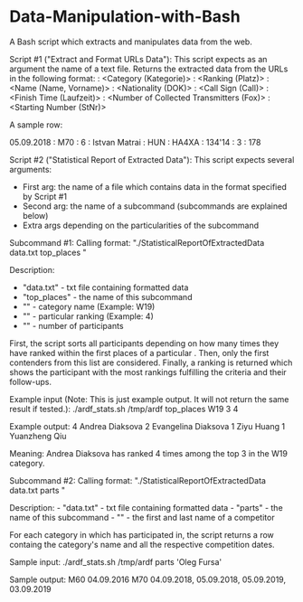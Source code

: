 # Data-Manipulation-with-Bash
A Bash script which extracts and manipulates data from the web. 

Script #1 ("Extract and Format URLs Data"):
This script expects as an argument the name of a text file.
Returns the extracted data from the URLs in the following format:
 <Date> : <Category (Kategorie)> : <Ranking (Platz)> : <Name (Name, Vorname)> : <Nationality (DOK)> : <Call Sign (Call)> : <Finish Time (Laufzeit)> : <Number of Collected Transmitters (Fox)> : <Starting Number (StNr)>

A sample row:

05.09.2018 : M70 : 6 : Istvan Matrai : HUN : HA4XA : 134'14 : 3 : 178
  
Script #2 ("Statistical Report of Extracted Data"):
This script expects several arguments:
  - First arg: the name of a file which contains data in the format specified by Script #1
  - Second arg: the name of a subcommand (subcommands are explained below)
  - Extra args depending on the particularities of the subcommand
  
Subcommand #1:
Calling format: "./StatisticalReportOfExtractedData data.txt top_places <category> <m> <n>"
  
Description:
  - "data.txt" - txt file containing formatted data
  - "top_places" - the name of this subcommand
  - "<category>" - category name (Example: W19)
  - "<m>" - particular ranking (Example: 4)
  - "<n>" - number of participants
  
  First, the script sorts all participants depending on how many times they have ranked within the first <m> places of a particular <category>. Then, only the first <n> contenders from this list are considered. Finally, a ranking is returned which shows the participant with the most rankings fulfilling the criteria and their <n-1> follow-ups.
  
  Example input (Note: This is just example output. It will not return the same result if tested.):
  ./ardf_stats.sh /tmp/ardf top_places W19 3 4
  
  Example output:
  4 Andrea Diaksova
  2 Evangelina Diaksova
  1 Ziyu Huang
  1 Yuanzheng Qiu
  
  Meaning: Andrea Diaksova has ranked 4 times among the top 3 in the W19 category.
  
  Subcommand #2:
  Calling format: "./StatisticalReportOfExtractedData data.txt parts <name>"
  
  Description:
    - "data.txt" - txt file containing formatted data
    - "parts" - the name of this subcommand
    - "<name>" - the first and last name of a competitor
  
  For each category in which <name> has participated in, the script returns a row containg the category's name and all the respective competition dates.
  
  Sample input:
  ./ardf_stats.sh /tmp/ardf parts 'Oleg Fursa'
  
  Sample output:
  M60 04.09.2016
  M70 04.09.2018, 05.09.2018, 05.09.2019, 03.09.2019
